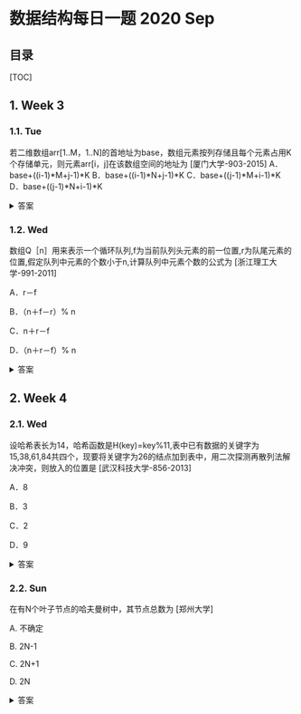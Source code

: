 数据结构每日一题 2020 Sep
===

目录
---

[TOC]

## 1. Week 3

### 1.1. Tue

若二维数组arr[1..M，1..N]的首地址为base，数组元素按列存储且每个元素占用K个存储单元，则元素arr[i，j]在该数组空间的地址为        [厦门大学-903-2015]
A．base+((i-1)*M+j-1)*K
B．base+((i-1)*N+j-1)*K
C．base+((j-1)*M+i-1)*K
D．base+((j-1)*N+i-1)*K

<details>
<summary>答案</summary>
答案：C<br>
解析：二维数组arr[1..M，1..N]的元素可以按行存储，也可以按列存储。按列存储时，元素的排列次序为，先是第一列的所有元素，然后是第二列的所有元素，最后是第N列的所有元素。每一列的元素则按行号从小到大依次排列。因此，对于元素arr[i，j]，其存储位置如下计算：先计算其前面j-1列上的元素总数，为(j-1)*M，然后计算第j列上排列在arr[i，j]之前的元素数目，为i-1，因此arr[i，j]的地址为base+((j-1)*M+i-1)*K。
</details>

### 1.2. Wed

数组Q［n］用来表示一个循环队列,f为当前队列头元素的前一位置,r为队尾元素的位置,假定队列中元素的个数小于n,计算队列中元素个数的公式为         [浙江理工大学-991-2011]

A．r－f

B．（n＋f－r）% n

C．n＋r－f

D．（n＋r－f）% n

<details>
<summary>答案</summary>
答案：D<br>
解析：当r>f时，个数x = r - f  ，当r < f时，x = n + r - f ，二者可以统一为D选项。
</details>

## 2. Week 4

### 2.1. Wed

设哈希表长为14，哈希函数是H(key)=key%11,表中已有数据的关键字为15,38,61,84共四个，现要将关键字为26的结点加到表中，用二次探测再散列法解决冲突，则放入的位置是           [武汉科技大学-856-2013]

A．8

B．3

C．2

D．9

<details>
<summary>答案</summary>
答案：B<br>
解析：H(15)=15%11=4<br>
H(38)=38%11 = 5<br>
H(61)=61%11 = 6<br>
H(84)=84%11 = 7<br>
H(26)=26%11=4<br>
关键字26的结点和关键字为15 的结点都放在哈希表4的位置，产生冲突<br>
利用二次探测再散列法公式H(key)=（key+dii）%11
dii=1^2 ，-(1^2)，2^2，-(2^2).....<br>
当dii取1^2时：<br>
H(26)=（26+1^2）%11 = 5<br>
和   H(38)=38%11 =5 冲突<br>
当dii取-1^2时：H(26)=（26-(1^2)）%11 = 3 不与其他关键字的哈希地址冲突，故将关键字26的结点放在表3位置。
</details>

### 2.2. Sun

在有N个叶子节点的哈夫曼树中，其节点总数为         [郑州大学]

A.   不确定

B.   2N-1

C.   2N+1

D.   2N

<details>
<summary>答案</summary>
答案：B<br>
解析：哈弗曼树也是二叉树，而且树中只有叶子结点跟度为2的结点，由二叉树的性质可得：度为2的结点数量等于叶子结点数量-1，因此结点总数为n+n-1。
</details>

